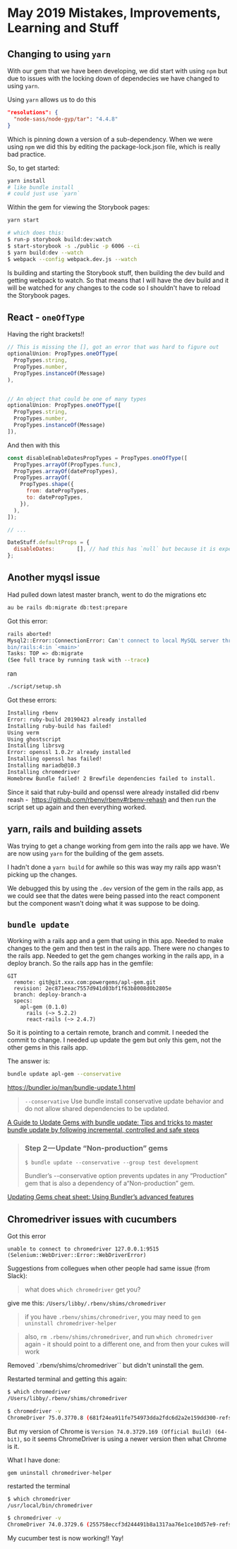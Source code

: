 # May 2019 Mistakes, Improvements, Learning and Stuff

## Changing to using `yarn`

With our gem that we have been developing, we did start with using `npm` but due to issues with the locking down of dependecies we have changed to using `yarn`.

Using `yarn` allows us to do this
```json
"resolutions": {
  "node-sass/node-gyp/tar": "4.4.8"
}
```
Which is pinning down a version of a sub-dependency. When we were using `npm` we did this by editing the package-lock.json file, which is really bad practice.

So, to get started:

```bash
yarn install
# like bundle install
# could just use `yarn`
```

Within the gem for viewing the Storybook pages:

```bash
yarn start

# which does this:
$ run-p storybook build:dev:watch
$ start-storybook -s ./public -p 6006 --ci
$ yarn build:dev --watch
$ webpack --config webpack.dev.js --watch
```

Is building and starting the Storybook stuff, then building the dev build and getting webpack to watch. So that means that I will have the dev build and it will be watched for any changes to the code so I shouldn't have to reload the Storybook pages.


## React - `oneOfType`

Having the right brackets!!

```js
// This is missing the [], got an error that was hard to figure out
optionalUnion: PropTypes.oneOfType(
  PropTypes.string,
  PropTypes.number,
  PropTypes.instanceOf(Message)
),


// An object that could be one of many types
optionalUnion: PropTypes.oneOfType([
  PropTypes.string,
  PropTypes.number,
  PropTypes.instanceOf(Message)
]),
```

And then with this

```js
const disableEnableDatesPropTypes = PropTypes.oneOfType([
  PropTypes.arrayOf(PropTypes.func),
  PropTypes.arrayOf(datePropTypes),
  PropTypes.arrayOf(
    PropTypes.shape({
      from: datePropTypes,
      to: datePropTypes,
    }),
  ),
]);

// ...

DateStuff.defaultProps = {
  disableDates:       [], // had this has `null` but because it is expecting an error it was getting a slice error
};
```

## Another myqsl issue

Had pulled down latest master branch, went to do the migrations etc

```bash
au be rails db:migrate db:test:prepare
```
Got this error:

```bash
rails aborted!
Mysql2::Error::ConnectionError: Can't connect to local MySQL server through socket '/tmp/mysql.sock' (2)
bin/rails:4:in `<main>'
Tasks: TOP => db:migrate
(See full trace by running task with --trace)
```

ran

```bash
./script/setup.sh
```

Got these errors:

```bash
Installing rbenv
Error: ruby-build 20190423 already installed
Installing ruby-build has failed!
Using verm
Using ghostscript
Installing librsvg
Error: openssl 1.0.2r already installed
Installing openssl has failed!
Installing mariadb@10.3
Installing chromedriver
Homebrew Bundle failed! 2 Brewfile dependencies failed to install.
```

Since it said that ruby-build and openssl were already installed did rbenv reash -  https://github.com/rbenv/rbenv#rbenv-rehash
and then run the script set up again and then everything worked.


## yarn, rails and building assets

Was trying to get a change working from gem into the rails app we have. We are now using `yarn` for the building of the gem assets.

I hadn't done a `yarn build` for awhile so this was way my rails app wasn't picking up the changes.

We debugged this by using the `.dev` version of the gem in the rails app, as we could see that the dates were being passed into the react component but the component wasn't doing what it was suppose to be doing.

## `bundle update`

Working with a rails app and a gem that using in this app. Needed to make changes to the gem and then test in the rails app. There were no changes to the rails app.
Needed to get the gem changes working in the rails app, in a deploy branch. So the rails app has in the gemfile:

```gemfile
GIT
  remote: git@git.xxx.com:powergems/apl-gem.git
  revision: 2ec871eeac7557d941d03bf1f63b8008d0b2805e
  branch: deploy-branch-a
  specs:
    apl-gem (0.1.0)
      rails (~> 5.2.2)
      react-rails (~> 2.4.7)
```

So it is pointing to a certain remote, branch and commit. I needed the commit to change. I needed up update the gem but only this gem, not the other gems in this rails app.

The answer is:

```bash
bundle update apl-gem --conservative
```

https://bundler.io/man/bundle-update.1.html

>`--conservative`
>Use bundle install conservative update behavior and do not allow shared dependencies to be updated.


[A Guide to Update Gems with bundle update: Tips and tricks to master bundle update by following incremental, controlled and safe steps](https://medium.com/cedarcode/reduce-fear-of-bundle-update-with-this-4-step-process-e021e8808c48)

>### Step 2 — Update “Non-production” gems
>
>`$ bundle update --conservative --group test development`
>
>Bundler’s --conservative option prevents updates in any “Production” gem that is also a dependency of a“Non-production” gem.

[Updating Gems cheat sheet: Using Bundler’s advanced features](https://medium.com/cedarcode/updating-gems-cheat-sheet-346d5666a181)


## Chromedriver issues with cucumbers

Got this error

`unable to connect to chromedriver 127.0.0.1:9515 (Selenium::WebDriver::Error::WebDriverError)`

Suggestions from collegues when other people had same issue (from Slack):

>what does `which chromedriver` get you?

give me this:
`/Users/libby/.rbenv/shims/chromedriver`

> if you have `.rbenv/shims/chromedriver`, you may need to `gem uninstall chromedriver-helper`

>also, `rm .rbenv/shims/chromedriver`, and run `which chromedriver` again - it should point to a different one, and from then your cukes will work

Removed `.rbenv/shims/chromedriver`` but didn't uninstall the gem.

Restarted terminal and getting this again:

```bash
$ which chromedriver
/Users/libby/.rbenv/shims/chromedriver
```

```bash
$ chromedriver -v
ChromeDriver 75.0.3770.8 (681f24ea911fe754973dda2fdc6d2a2e159dd300-refs/branch-heads/3770@{#40})
```

But my version of Chrome is `Version 74.0.3729.169 (Official Build) (64-bit)`, so it seems ChromeDriver is using a newer version then what Chrome is it.

What I have done:

`gem uninstall chromedriver-helper`

restarted the terminal

```bash
$ which chromedriver
/usr/local/bin/chromedriver
```

```bash
$ chromedriver -v
ChromeDriver 74.0.3729.6 (255758eccf3d244491b8a1317aa76e1ce10d57e9-refs/branch-heads/3729@{#29})
```

My cucumber test is now working!! Yay!
